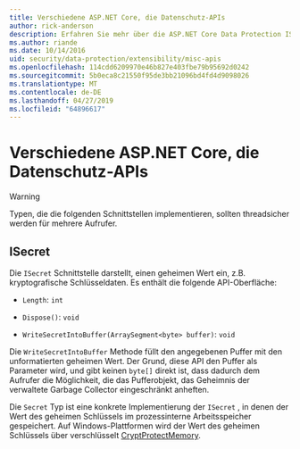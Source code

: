 ```yaml
---
title: Verschiedene ASP.NET Core, die Datenschutz-APIs
author: rick-anderson
description: Erfahren Sie mehr über die ASP.NET Core Data Protection ISecret-Schnittstelle.
ms.author: riande
ms.date: 10/14/2016
uid: security/data-protection/extensibility/misc-apis
ms.openlocfilehash: 114cdd6209970e46b827e403fbe79b95692d0242
ms.sourcegitcommit: 5b0eca8c21550f95de3bb21096bd4fd4d9098026
ms.translationtype: MT
ms.contentlocale: de-DE
ms.lasthandoff: 04/27/2019
ms.locfileid: "64896617"
---
```

# <a name="miscellaneous-aspnet-core-data-protection-apis"></a>Verschiedene ASP.NET Core, die Datenschutz-APIs

<a name="data-protection-extensibility-mics-apis"></a>

>[!WARNING]
> Typen, die die folgenden Schnittstellen implementieren, sollten threadsicher werden für mehrere Aufrufer.

## <a name="isecret"></a>ISecret

Die `ISecret` Schnittstelle darstellt, einen geheimen Wert ein, z.B. kryptografische Schlüsseldaten. Es enthält die folgende API-Oberfläche:

* `Length`: `int`

* `Dispose()`: `void`

* `WriteSecretIntoBuffer(ArraySegment<byte> buffer)`: `void`

Die `WriteSecretIntoBuffer` Methode füllt den angegebenen Puffer mit den unformatierten geheimen Wert. Der Grund, diese API den Puffer als Parameter wird, und gibt keinen `byte[]` direkt ist, dass dadurch dem Aufrufer die Möglichkeit, die das Pufferobjekt, das Geheimnis der verwaltete Garbage Collector eingeschränkt anheften.

Die `Secret` Typ ist eine konkrete Implementierung der `ISecret` , in denen der Wert des geheimen Schlüssels im prozessinterne Arbeitsspeicher gespeichert. Auf Windows-Plattformen wird der Wert des geheimen Schlüssels über verschlüsselt [CryptProtectMemory](https://msdn.microsoft.com/library/windows/desktop/aa380262(v=vs.85).aspx).
